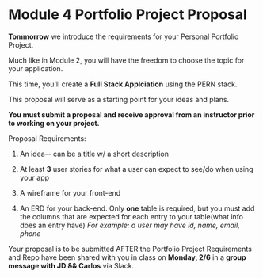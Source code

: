 # Module 4 Portfolio Project Proposal


**Tommorrow** we introduce the requirements for your Personal Portfolio Project.

Much like in Module 2, you will have the freedom to choose the topic for your application.

This time, you'll create a **Full Stack Applciation** using the PERN stack.


This proposal will serve as a starting point for your ideas and plans.

**You must submit a proposal and receive approval from an instructor prior to working on your project.**

Proposal Requirements:

1. An idea-- can be a title w/ a short description

1. At least **3** user stories for what a user can expect to see/do when using your app

1. A wireframe for your front-end

1. An ERD for your back-end. Only **one** table is required, but you must add the columns that are expected for each entry to your table(what info does an entry have)
_For example: a user may have id, name, email, phone_

Your proposal is to be submitted AFTER the Portfolio Project Requirements and Repo have been shared with you in class on **Monday, 2/6** in a **group message with JD && Carlos** via Slack.